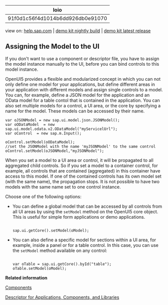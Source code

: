 | loio |
| -----|
| 91f0d1c56f4d1014b6dd926db0e91070 |

<div id="loio">

view on: [help.sap.com](https://help.sap.com/viewer/DRAFT/3237636b137e43519a20ad5513c49ccb/latest/en-US/91f0d1c56f4d1014b6dd926db0e91070.html) | [demo kit nightly build](https://openui5nightly.hana.ondemand.com/#/topic/91f0d1c56f4d1014b6dd926db0e91070) | [demo kit latest release](https://openui5.hana.ondemand.com/#/topic/91f0d1c56f4d1014b6dd926db0e91070)</div>
<!-- loio91f0d1c56f4d1014b6dd926db0e91070 -->

## Assigning the Model to the UI

If you don't want to use a component or descriptor file, you have to assign the model instance manually to the UI, before you can bind controls to this model instance.

OpenUI5 provides a flexible and modularized concept in which you can not only define one model for your applications, but define different areas in your application with different models and assign single controls to a model. You can, for example, define a JSON model for the application and an OData model for a table contol that is contained in the application. You can also set multiple models for a control, a UI area, or the core by specifying a name for the model. These models can be accessed by their name.

```lang-js
var oJSONModel = new sap.ui.model.json.JSONModel();
var oODataModel  = new sap.ui.model.odata.v2.ODataModel("myServicelUrl");
var oControl  = new sap.m.Input();

oControl.setModel(oODataModel);
//set the JSONModel with the name 'myJSONModel' to the same control
oControl.setModel(oJSONModel,"myJSONModel");
```

When you set a model to a UI area or control, it will be propagated to all aggregated child controls. So if you set a model to a container control, for example, all controls that are contained \(aggregated\) in this container have access to this model. If one of the contained controls has its own model set \(with the same name\), the propagation stops. It is not possible to have two models with the same name set to one control instance.

Choose one of the following options:

-   You can define a global model that can be accessed by all controls from all UI areas by using the `setModel` method on the OpenUI5 core object. This is useful for simple form applications or demo applications.

    ```lang-js
    
    sap.ui.getCore().setModel(oModel);
    ```

-   You can also define a specific model for sections within a UI area, for example, inside a panel or for a table control. In this case, you can use the `setModel` method available on any control:

    ```lang-js
    
    var oTable = sap.ui.getCore().byId("table");
    oTable.setModel(oModel);
    ```


**Related information**  


[Components](Components_958ead5.md)

[Descriptor for Applications, Components, and Libraries](Descriptor_for_Applications,_Components,_and_Libraries_be0cf40.md)


